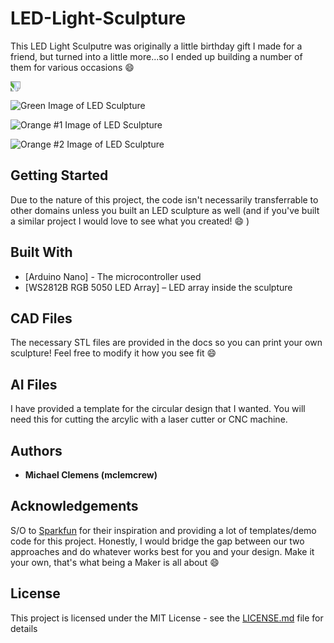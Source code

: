# LED-Light-Sculpture
This LED Light Sculputre was originally a little birthday gift I made for a friend, but turned into a little more...so I ended up building a number of them for various occasions :smile:


<img src="http://mclemens.mgserver.org/Images/IMG_0890.JPG" style="transform:rotate(90deg);">

![Green Image of LED Sculpture](http://mclemens.mgserver.org/Images/IMG_0890.JPG)

![Orange #1 Image of LED Sculpture](http://mclemens.mgserver.org/Images/IMG_1569%202.JPG)

![Orange #2 Image of LED Sculpture](http://mclemens.mgserver.org/Images/IMG_1639.JPG)

## Getting Started

Due to the nature of this project, the code isn't necessarily transferrable to other domains unless you built an LED sculpture as well (and if you've built a similar project I would love to see what you created! :smile: )

## Built With

* [Arduino Nano] - The microcontroller used
* [WS2812B RGB 5050 LED Array] – LED array inside the sculpture

## CAD Files

The necessary STL files are provided in the docs so you can print your own sculpture!  Feel free to modify it how you see fit :smile:

## AI Files

I have provided a template for the circular design that I wanted.  You will need this for cutting the arcylic with a laser cutter or CNC machine.

## Authors

* **Michael Clemens (mclemcrew)**

## Acknowledgements

S/O to [Sparkfun](https://www.sparkfun.com/news/2742) for their inspiration and providing a lot of templates/demo code for this project.  Honestly, I would bridge the gap between our two approaches and do whatever works best for you and your design.  Make it your own, that's what being a Maker is all about :smile:

## License

This project is licensed under the MIT License - see the [LICENSE.md](LICENSE.md) file for details
